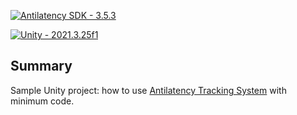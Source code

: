 [![Antilatency SDK - 3.5.3](https://img.shields.io/badge/Antilatency_SDK-3.5.3-acc435?style=for-the-badge)](https://developers.antilatency.com/Sdk/Configurator_en.html#{%22Release%22:%223.5.3%22,%22Target%22:%22Unity%22,%22TargetSettings%22:{%22MathTypes%22:%22UnityEngine.Math%22,%22UnityVersion%22:%222019.x%22,%22UnityComponents%22:true,%22Components%22:{%22AltTrackingComponents%22:true,%22AltEnvironmentComponents%22:true,%22BracerComponents%22:true,%22DeviceNetworkComponents%22:true,%22StorageClientComponents%22:true}},%22Libraries%22:{%22AltEnvironmentSelector%22:true,%22AltEnvironmentArbitrary2D%22:true,%22AltEnvironmentHorizontalGrid%22:true,%22AltEnvironmentPillars%22:true,%22DeviceNetwork%22:true,%22AltTracking%22:true,%22Bracer%22:true,%22HardwareExtensionInterface%22:true,%22RadioMetrics%22:true,%22TrackingAlignment%22:true,%22StorageClient%22:true},%22OS%22:{%22WindowsDesktop%22:{%22x86%22:true,%22x64%22:true},%22WindowsUWP%22:{%22x64%22:true,%22armeabi-v7a%22:true,%22arm64-v8a%22:true},%22Android%22:{%22aar%22:true},%22Linux%22:{%22x86_64%22:true}}})

[![Unity - 2021.3.25f1](https://img.shields.io/badge/Unity-2021.3.25f1-787777?style=for-the-badge&logo=unity)](https://unity3d.com/ru/unity/whats-new/2021.3.25)

## Summary
Sample Unity project: how to use [Antilatency Tracking System](https://antilatency.com/) with minimum code. 

